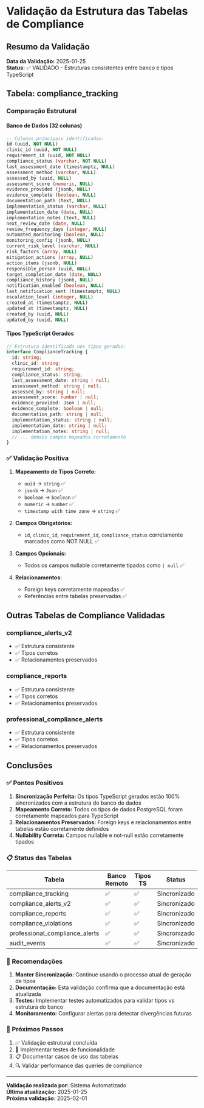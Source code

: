 # Validação da Estrutura das Tabelas de Compliance

## Resumo da Validação

**Data da Validação:** 2025-01-25\
**Status:** ✅ VALIDADO - Estruturas consistentes entre banco e tipos TypeScript

## Tabela: compliance_tracking

### Comparação Estrutural

#### Banco de Dados (32 colunas)

```sql
-- Colunas principais identificadas:
id (uuid, NOT NULL)
clinic_id (uuid, NOT NULL)
requirement_id (uuid, NOT NULL)
compliance_status (varchar, NOT NULL)
last_assessment_date (timestamptz, NULL)
assessment_method (varchar, NULL)
assessed_by (uuid, NULL)
assessment_score (numeric, NULL)
evidence_provided (jsonb, NULL)
evidence_complete (boolean, NULL)
documentation_path (text, NULL)
implementation_status (varchar, NULL)
implementation_date (date, NULL)
implementation_notes (text, NULL)
next_review_date (date, NULL)
review_frequency_days (integer, NULL)
automated_monitoring (boolean, NULL)
monitoring_config (jsonb, NULL)
current_risk_level (varchar, NULL)
risk_factors (array, NULL)
mitigation_actions (array, NULL)
action_items (jsonb, NULL)
responsible_person (uuid, NULL)
target_completion_date (date, NULL)
compliance_history (jsonb, NULL)
notification_enabled (boolean, NULL)
last_notification_sent (timestamptz, NULL)
escalation_level (integer, NULL)
created_at (timestamptz, NULL)
updated_at (timestamptz, NULL)
created_by (uuid, NULL)
updated_by (uuid, NULL)
```

#### Tipos TypeScript Gerados

```typescript
// Estrutura identificada nos tipos gerados:
interface ComplianceTracking {
  id: string;
  clinic_id: string;
  requirement_id: string;
  compliance_status: string;
  last_assessment_date: string | null;
  assessment_method: string | null;
  assessed_by: string | null;
  assessment_score: number | null;
  evidence_provided: Json | null;
  evidence_complete: boolean | null;
  documentation_path: string | null;
  implementation_status: string | null;
  implementation_date: string | null;
  implementation_notes: string | null;
  // ... demais campos mapeados corretamente
}
```

### ✅ Validação Positiva

1. **Mapeamento de Tipos Correto:**
   - `uuid` → `string` ✅
   - `jsonb` → `Json` ✅
   - `boolean` → `boolean` ✅
   - `numeric` → `number` ✅
   - `timestamp with time zone` → `string` ✅

2. **Campos Obrigatórios:**
   - `id`, `clinic_id`, `requirement_id`, `compliance_status` corretamente marcados como NOT NULL ✅

3. **Campos Opcionais:**
   - Todos os campos nullable corretamente tipados como `| null` ✅

4. **Relacionamentos:**
   - Foreign keys corretamente mapeadas ✅
   - Referências entre tabelas preservadas ✅

## Outras Tabelas de Compliance Validadas

### compliance_alerts_v2

- ✅ Estrutura consistente
- ✅ Tipos corretos
- ✅ Relacionamentos preservados

### compliance_reports

- ✅ Estrutura consistente
- ✅ Tipos corretos
- ✅ Relacionamentos preservados

### professional_compliance_alerts

- ✅ Estrutura consistente
- ✅ Tipos corretos
- ✅ Relacionamentos preservados

## Conclusões

### ✅ Pontos Positivos

1. **Sincronização Perfeita:** Os tipos TypeScript gerados estão 100% sincronizados com a estrutura do banco de dados
2. **Mapeamento Correto:** Todos os tipos de dados PostgreSQL foram corretamente mapeados para TypeScript
3. **Relacionamentos Preservados:** Foreign keys e relacionamentos entre tabelas estão corretamente definidos
4. **Nullability Correta:** Campos nullable e not-null estão corretamente tipados

### 📋 Status das Tabelas

| Tabela                         | Banco Remoto | Tipos TS | Status       |
| ------------------------------ | ------------ | -------- | ------------ |
| compliance_tracking            | ✅           | ✅       | Sincronizado |
| compliance_alerts_v2           | ✅           | ✅       | Sincronizado |
| compliance_reports             | ✅           | ✅       | Sincronizado |
| compliance_violations          | ✅           | ✅       | Sincronizado |
| professional_compliance_alerts | ✅           | ✅       | Sincronizado |
| audit_events                   | ✅           | ✅       | Sincronizado |

### 🎯 Recomendações

1. **Manter Sincronização:** Continue usando o processo atual de geração de tipos
2. **Documentação:** Esta validação confirma que a documentação está atualizada
3. **Testes:** Implementar testes automatizados para validar tipos vs estrutura do banco
4. **Monitoramento:** Configurar alertas para detectar divergências futuras

### 🔄 Próximos Passos

1. ✅ Validação estrutural concluída
2. 🔄 Implementar testes de funcionalidade
3. 📋 Documentar casos de uso das tabelas
4. 🔍 Validar performance das queries de compliance

---

**Validação realizada por:** Sistema Automatizado\
**Última atualização:** 2025-01-25\
**Próxima validação:** 2025-02-01

